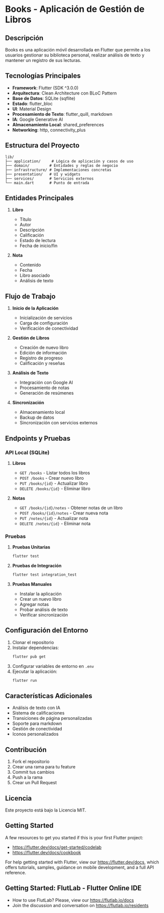 # Books - Aplicación de Gestión de Libros

## Descripción
Books es una aplicación móvil desarrollada en Flutter que permite a los usuarios gestionar su biblioteca personal, realizar análisis de texto y mantener un registro de sus lecturas.

## Tecnologías Principales
- **Framework**: Flutter (SDK ^3.0.0)
- **Arquitectura**: Clean Architecture con BLoC Pattern
- **Base de Datos**: SQLite (sqflite)
- **Estado**: flutter_bloc
- **UI**: Material Design
- **Procesamiento de Texto**: flutter_quill, markdown
- **IA**: Google Generative AI
- **Almacenamiento Local**: shared_preferences
- **Networking**: http, connectivity_plus

## Estructura del Proyecto
```
lib/
├── application/     # Lógica de aplicación y casos de uso
├── domain/         # Entidades y reglas de negocio
├── infrastructure/ # Implementaciones concretas
├── presentation/   # UI y widgets
├── services/       # Servicios externos
└── main.dart       # Punto de entrada
```

## Entidades Principales
1. **Libro**
   - Título
   - Autor
   - Descripción
   - Calificación
   - Estado de lectura
   - Fecha de inicio/fin

2. **Nota**
   - Contenido
   - Fecha
   - Libro asociado
   - Análisis de texto

## Flujo de Trabajo
1. **Inicio de la Aplicación**
   - Inicialización de servicios
   - Carga de configuración
   - Verificación de conectividad

2. **Gestión de Libros**
   - Creación de nuevo libro
   - Edición de información
   - Registro de progreso
   - Calificación y reseñas

3. **Análisis de Texto**
   - Integración con Google AI
   - Procesamiento de notas
   - Generación de resúmenes

4. **Sincronización**
   - Almacenamiento local
   - Backup de datos
   - Sincronización con servicios externos

## Endpoints y Pruebas

### API Local (SQLite)
1. **Libros**
   - `GET /books` - Listar todos los libros
   - `POST /books` - Crear nuevo libro
   - `PUT /books/{id}` - Actualizar libro
   - `DELETE /books/{id}` - Eliminar libro

2. **Notas**
   - `GET /books/{id}/notes` - Obtener notas de un libro
   - `POST /books/{id}/notes` - Crear nueva nota
   - `PUT /notes/{id}` - Actualizar nota
   - `DELETE /notes/{id}` - Eliminar nota

### Pruebas
1. **Pruebas Unitarias**
   ```bash
   flutter test
   ```

2. **Pruebas de Integración**
   ```bash
   flutter test integration_test
   ```

3. **Pruebas Manuales**
   - Instalar la aplicación
   - Crear un nuevo libro
   - Agregar notas
   - Probar análisis de texto
   - Verificar sincronización

## Configuración del Entorno
1. Clonar el repositorio
2. Instalar dependencias:
   ```bash
   flutter pub get
   ```
3. Configurar variables de entorno en `.env`
4. Ejecutar la aplicación:
   ```bash
   flutter run
   ```

## Características Adicionales
- Análisis de texto con IA
- Sistema de calificaciones
- Transiciones de página personalizadas
- Soporte para markdown
- Gestión de conectividad
- Iconos personalizados

## Contribución
1. Fork el repositorio
2. Crear una rama para tu feature
3. Commit tus cambios
4. Push a la rama
5. Crear un Pull Request

## Licencia
Este proyecto está bajo la Licencia MIT.

## Getting Started

A few resources to get you started if this is your first Flutter project:

- https://flutter.dev/docs/get-started/codelab
- https://flutter.dev/docs/cookbook

For help getting started with Flutter, view our
https://flutter.dev/docs, which offers tutorials,
samples, guidance on mobile development, and a full API reference.

## Getting Started: FlutLab - Flutter Online IDE

- How to use FlutLab? Please, view our https://flutlab.io/docs
- Join the discussion and conversation on https://flutlab.io/residents
